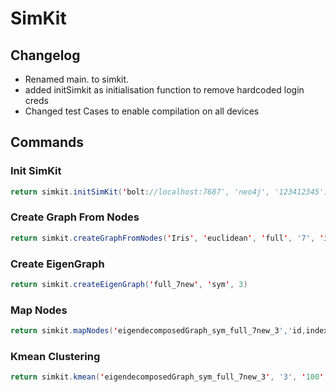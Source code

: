 # SimKit

## Changelog
- Renamed main. to simkit.
- added initSimkit as initialisation function to remove hardcoded login creds
- Changed test Cases to enable compilation on all devices


## Commands
### Init SimKit
```java
return simkit.initSimKit('bolt://localhost:7687', 'neo4j', '123412345')
```

### Create Graph From Nodes
```java
return simkit.createGraphFromNodes('Iris', 'euclidean', 'full', '7', 'index, target')
```

### Create EigenGraph
```java
return simkit.createEigenGraph('full_7new', 'sym', 3)
```

### Map Nodes
```java
return simkit.mapNodes('eigendecomposedGraph_sym_full_7new_3','id,index, target,sepal_length,sepal_width,petal_length,petal_width')
```

### Kmean Clustering
```java
return simkit.kmean('eigendecomposedGraph_sym_full_7new_3', '3', '100', 'euclidean')
```